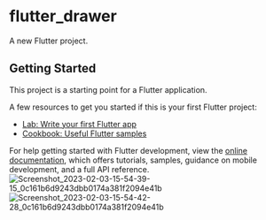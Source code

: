# flutter_drawer

A new Flutter project.

## Getting Started

This project is a starting point for a Flutter application.

A few resources to get you started if this is your first Flutter project:

- [Lab: Write your first Flutter app](https://docs.flutter.dev/get-started/codelab)
- [Cookbook: Useful Flutter samples](https://docs.flutter.dev/cookbook)

For help getting started with Flutter development, view the
[online documentation](https://docs.flutter.dev/), which offers tutorials,
samples, guidance on mobile development, and a full API reference.
![Screenshot_2023-02-03-15-54-39-15_0c161b6d9243dbb0174a381f2094e41b](https://user-images.githubusercontent.com/121549054/216582921-dd81891d-e977-4c45-81f7-d6dc681b1000.jpg)
![Screenshot_2023-02-03-15-54-42-28_0c161b6d9243dbb0174a381f2094e41b](https://user-images.githubusercontent.com/121549054/216582950-03e0c8ac-0295-492c-bb33-7ed7643bed5f.jpg)

